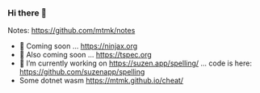 ### Hi there 👋

Notes: https://github.com/mtmk/notes

- 👯 Coming soon ...  https://ninjax.org
- 👯 Also coming soon ...  https://tspec.org
- 🔭 I’m currently working on https://suzen.app/spelling/ ... code is here: https://github.com/suzenapp/spelling
- Some dotnet wasm https://mtmk.github.io/cheat/

<!--
**mtmk/mtmk** is a ✨ _special_ ✨ repository because its `README.md` (this file) appears on your GitHub profile.

Here are some ideas to get you started:

- 🔭 I’m currently working on ...
- 🌱 I’m currently learning ...
- 👯 I’m looking to collaborate on ...
- 🤔 I’m looking for help with ...
- 💬 Ask me about ...
- 📫 How to reach me: ...
- 😄 Pronouns: ...
- ⚡ Fun fact: ...
-->
